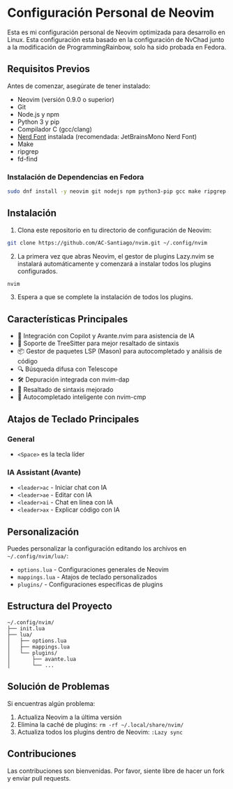 # Configuración Personal de Neovim

Esta es mi configuración personal de Neovim optimizada para desarrollo en Linux. Esta configuración esta basado en la configuración de NvChad junto a la modificación  de ProgrammingRainbow, solo ha sido probada en Fedora.

## Requisitos Previos

Antes de comenzar, asegúrate de tener instalado:

- Neovim (versión 0.9.0 o superior)
- Git
- Node.js y npm
- Python 3 y pip
- Compilador C (gcc/clang)
- [Nerd Font](https://www.nerdfonts.com/) instalada (recomendada: JetBrainsMono Nerd Font)
- Make
- ripgrep
- fd-find

### Instalación de Dependencias en Fedora

```bash
sudo dnf install -y neovim git nodejs npm python3-pip gcc make ripgrep fd-find
```
## Instalación

1. Clona este repositorio en tu directorio de configuración de Neovim:

```bash
git clone https://github.com/AC-Santiago/nvim.git ~/.config/nvim
```

2. La primera vez que abras Neovim, el gestor de plugins Lazy.nvim se instalará automáticamente y comenzará a instalar todos los plugins configurados.

```bash
nvim
```

3. Espera a que se complete la instalación de todos los plugins.

## Características Principales

- 🤖 Integración con Copilot y Avante.nvim para asistencia de IA
- 🌳 Soporte de TreeSitter para mejor resaltado de sintaxis
- 📦 Gestor de paquetes LSP (Mason) para autocompletado y análisis de código
- 🔍 Búsqueda difusa con Telescope
- 🛠️ Depuración integrada con nvim-dap
- 🎨 Resaltado de sintaxis mejorado
- 📝 Autocompletado inteligente con nvim-cmp

## Atajos de Teclado Principales

### General
- `<Space>` es la tecla líder

### IA Assistant (Avante)
- `<leader>ac` - Iniciar chat con IA
- `<leader>ae` - Editar con IA
- `<leader>ai` - Chat en línea con IA
- `<leader>ax` - Explicar código con IA

## Personalización

Puedes personalizar la configuración editando los archivos en `~/.config/nvim/lua/`:

- `options.lua` - Configuraciones generales de Neovim
- `mappings.lua` - Atajos de teclado personalizados
- `plugins/` - Configuraciones específicas de plugins

## Estructura del Proyecto

```
~/.config/nvim/
├── init.lua
├── lua/
│   ├── options.lua
│   ├── mappings.lua
│   └── plugins/
│       ├── avante.lua
│       └── ...
```

## Solución de Problemas

Si encuentras algún problema:

1. Actualiza Neovim a la última versión
2. Elimina la caché de plugins: `rm -rf ~/.local/share/nvim/`
3. Actualiza todos los plugins dentro de Neovim: `:Lazy sync`

## Contribuciones

Las contribuciones son bienvenidas. Por favor, siente libre de hacer un fork y enviar pull requests.

